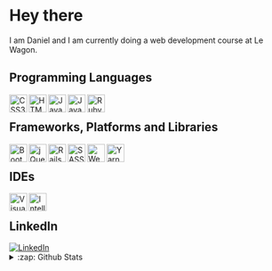 <h1>Hey there</h1>
<p>I am Daniel and I am currently doing a web development course at Le Wagon.</p>
<h2>Programming Languages</h2>
<img align="left" src="https://img.shields.io/badge/css3-%231572B6.svg?style=for-the-badge&logo=css3&logoColor=white" alt="CSS3" height="32px"/>  
<img align="left" src="https://img.shields.io/badge/html5-%23E34F26.svg?style=for-the-badge&logo=html5&logoColor=white" alt="HTML5" height="32px"/>  
<img align="left" src="https://img.shields.io/badge/java-%23ED8B00.svg?style=for-the-badge&logo=java&logoColor=white" alt="Java" height="32px"/>
<img align="left" src="https://img.shields.io/badge/javascript-%23323330.svg?style=for-the-badge&logo=javascript&logoColor=%23F7DF1E" alt="JavaScript" height="32px"/>
<img align="left" src="https://img.shields.io/badge/-Ruby-%23F7DF1C?style=flat&logo=javascript&logoColor=000000" alt="Ruby" height="32px"/>

<br>
<h2>Frameworks, Platforms and Libraries</h2>
<img align="left" src="https://img.shields.io/badge/bootstrap-%23563D7C.svg?style=for-the-badge&logo=bootstrap&logoColor=white" alt="Bootstrap" height="32px"/>
<img align="left" src="https://img.shields.io/badge/jquery-%230769AD.svg?style=for-the-badge&logo=jquery&logoColor=white" alt="jQuery" height="32px"/>
<img align="left" src="https://img.shields.io/badge/rails-%23CC0000.svg?style=for-the-badge&logo=ruby-on-rails&logoColor=white" alt="Rails" height="32px"/>
<img align="left" src="https://img.shields.io/badge/SASS-hotpink.svg?style=for-the-badge&logo=SASS&logoColor=white" alt="SASS" height="32px"/>
<img align="left" src="https://img.shields.io/badge/webpack-%238DD6F9.svg?style=for-the-badge&logo=webpack&logoColor=black" alt="Webpack" height="32px"/>
<img align="left" src="https://img.shields.io/badge/yarn-%232C8EBB.svg?style=for-the-badge&logo=yarn&logoColor=white" alt="Yarn" height="32px"/>

<br>
<h2>IDEs</h2>
<img align="left" src="https://img.shields.io/badge/Visual%20Studio%20Code-0078d7.svg?style=for-the-badge&logo=visual-studio-code&logoColor=white" alt="Visual Studio Code" height="32px"/>
<img align="left" src="https://img.shields.io/badge/IntelliJIDEA-000000.svg?style=for-the-badge&logo=intellij-idea&logoColor=white" alt="Intellij" height="32px"/>

<br>
<h2>LinkedIn</h2>
<a href="https://www.linkedin.com/in/danielschuster-muc/"><img src="https://img.shields.io/badge/linkedin-%230077B5.svg?style=for-the-badge&logo=linkedin&logoColor=white" alt="LinkedIn"></a>

<details>
    <summary>:zap: Github Stats</summary>
    <img align="left" alt="Daniel's GitHub Stats" src="https://github-readme-stats.vercel.app/api?username=danielschuster-muc&show_icons=true&hide_border=true&theme=dark"/>
</details>

<!---
danielschuster-muc/danielschuster-muc is a ✨ special ✨ repository because its `README.md` (this file) appears on your GitHub profile.
You can click the Preview link to take a look at your changes.
--->
